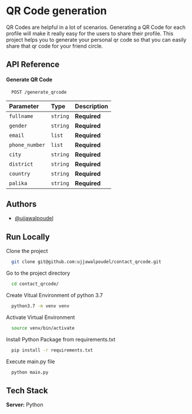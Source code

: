
# QR Code generation

QR Codes are helpful in a lot of scenarios.
Generating a QR Code for each profile will make it really easy for the users to share their profile.
This project helps you to generate your personal qr code so that you can easily share that qr code for your friend circle.

## API Reference

#### Generate QR Code

```http
  POST /generate_qrcode
```

| Parameter | Type     | Description                |
| :-------- | :------- | :------------------------- |
| `fullname` | `string` | **Required**|
| `gender` | `string` | **Required**|
| `email` | `list` | **Required**|
| `phone_number` | `list` | **Required**|
| `city` | `string` | **Required**|
| `district` | `string` | **Required**|
| `country` | `string` | **Required**|
| `palika` | `string` | **Required**|


## Authors

- [@ujjawalpoudel](https://github.com/ujjawalpoudel)
## Run Locally

Clone the project

```bash
  git clone git@github.com:ujjawalpoudel/contact_qrcode.git
```

Go to the project directory

```bash
  cd contact_qrcode/
```

Create Vitual Environment of python 3.7

```bash
  python3.7 -m venv venv
```
Activate Virtual Environment

```bash
  source venv/bin/activate
```
Install Python Package from requirements.txt 

```bash
  pip install -r requirements.txt 
```
Execute main.py file

```bash
  python main.py
```

## Tech Stack

**Server:** Python
